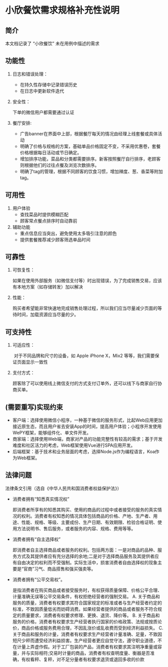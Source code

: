 # 小欣餐饮需求规格补充性说明

## 简介

本文档记录了 “小欣餐饮” 未在用例中描述的需求

## 功能性

1. 日志和错误处理：

   - 在持久性存储中记录错误历史
   - 在日志中更新软件迭代

2. 安全性：

   下单的微信用户都需要通过认证

3. 餐厅安排:

   - 广告banner在界面中上部，根据餐厅每天的情况由经理上线套餐或具体活动
   - 明确了价格与规格的方案，基础单品价格固定不变，不采用优惠卷，套餐价格根据每日活动或节日确定。
   - 增加排序功能，菜品和分类都需要排序。新客按照餐厅自行排序，老顾客则根据他们的过往点餐及浏览次数排序。
   - 明确了tag的管理，根据不同顾客的饮食习惯，增加辣度、葱、香菜等附加tag。

## 可用性

1. 用户体验
   - 查找菜品时提供模糊匹配
   - 顾客常点餐点排序时自动靠前
2. 辅助功能
   - 重点信息应当突出，避免使用太多吸引注意的颜色
   - 提供套餐推荐减少顾客筛选单品时间

## 可靠性

1. 可恢复性：

   ​	如果在使用外部服务（如微信支付等）时出现错误，为了完成销售交易，应该有本地方案（如存储转发）加以解决

2. 性能：

   ​	购买者希望能非常快速地完成销售处理过程，所以我们应当尽量减少页面的等待时间，加载资源应当尽量的少。

## 可支持性

1. 可适应性：

   ​	对于不同品牌和尺寸的设备，如 Apple iPhone X，Mix2 等等，我们需要保证页面显示一致性

2. 支付方式：

   ​	顾客除了可以使用线上微信支付的方式支付订单外，还可以线下与商家自行协商买单。

## (需要重写)实现约束

- 客户端：选择使用微信小程序，一种基于微信的服务形式，比起Web应用更加接近原生态，而且用户省去安装App的时间，提高用户体验；小程序开发使用WePY框架，能够组件化、单文件开发。
- 商家端：选择使用Web端，商家对产品的功能完整性有较高的需求；基于开发难度和社区活力的考虑，Web框架使用Vue进行SPA应用开发。
- 后端框架：基于技术和业务层面的考虑，选择Node.js作为编程语言，Koa作为Web框架。



## 法律问题

法律条文引用（选自《中华人民共和国消费者权益保护法》）

- 消费者拥有“知悉真实情况权” 

  ​	即消费者所享有的知悉其购买、使用的商品的过程中或者接受的服务的真实情况的权利。消费者有权知悉的情况具体包括商品的价格、产地、生产者、用途、性能、规格、等级、主要成份、生产日期、有效期限、检验合格证明、使用方法说明书、售后服务，或者服务的内容、规格、费用等等。 

- 消费者拥有“自主选择权”

  ​	即消费者自主选择商品或者服务的权利。包括两方面：一是对商品的品种、服务方式及其提供者应有充分选择的余地;二是对于选择商品服务及其提供者应有自由决定的权利而不受强制。实际生活中，损害消费者自由选择权的现象主要是“官商”习气、商品搭售和强买强卖等。

- 消费者拥有“公平交易权”。

  ​	是指消费者在购买商品或者接受服务时，有权获得质量保障、价格公平合理、计量准确无误等公平交易条件，有权拒绝经营者的强制交易。
  A. 关于商品和服务的质量，消费者有权要求其符合国家规定的标准或者与生产经营者约定的标准，不致因质量低劣而妨碍消费。如果经营者提供的商品或者服务不符合规定的质量要求，消费者有权要求修理、更换、退货、降价等。
  B. 关于商品和服务的价格，消费者有权要求生产经营者执行国家的价格政策、法规或按质论价，商品价格或服务费用合理，不因乱涨价或乱收费而受到经济利益损失。
  C. 关于商品和服务的计量，消费者有权要求生产经营者计量准确、足量，不致因短尺少秤而遭受经济利益损害。生产经营者更应自觉守法，遵守职业道德，不在计量上弄虚作假。对于工厂包装的产品，消费者有权要求其注明净重量或容量，并与实际相符;交易时计量的商品，消费者有权查明度量、衡器是否准确，有权看秤、复秤，对不足分量者有权要求退货或退回多收的价款
  
